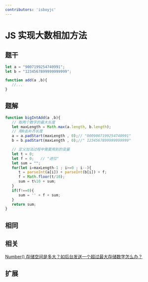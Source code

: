 ```yaml
---
contributors: 'isboyjc'
---
```


# JS 实现大数相加方法


## 题干

```js
let a = "9007199254740991";
let b = "1234567899999999999";

function add(a ,b){
   //...
}
```



## 题解

<!-- ::: details 点我查看题解 -->

```js
function bigIntAdd(a ,b){
   // 取两个数字的最大长度
   let maxLength = Math.max(a.length, b.length);
   // 用0去补齐长度
   a = a.padStart(maxLength , 0);// "0009007199254740991"
   b = b.padStart(maxLength , 0);//" 1234567899999999999"

   // 定义加法过程中需要用到的变量
   let t = 0;
   let f = 0;   // "进位"
   let sum = "";
   for(let i=maxLength-1 ; i>=0 ; i--){
      t = parseInt(a[i]) + parseInt(b[i]) + f;
      f = Math.floor(t/10);
      sum = t%10 + sum;
   }
   if(f!==0){
      sum = '' + f + sum;
   }
   return sum;
}
```

<!-- ::: -->



## 相同


## 相关

[Number() 存储空间是多大？如后台发送一个超过最大存储数字怎么办？](../core/020datatype/020110_number_storage.md)

## 扩展

